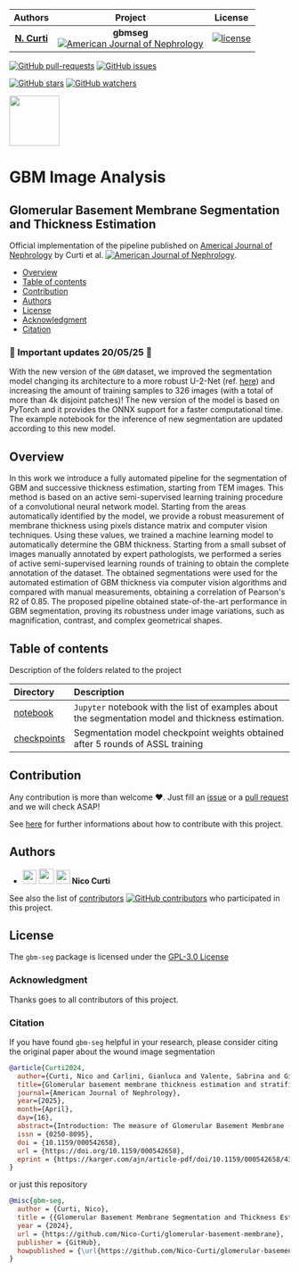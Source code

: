 | **Authors**  | **Project** | **License** |
|:------------:|:-----------:|:-----------:|
| [**N. Curti**](https://github.com/Nico-Curti) | **gbmseg**<br>[![American Journal of Nephrology](https://img.shields.io/badge/AJN-10.1159.000542658-g.svg)](https://karger.com/ajn/article-abstract/doi/10.1159/000542658/925719/Glomerular-basement-membrane-thickness-estimation?redirectedFrom=fulltext) | [![license](https://img.shields.io/github/license/Nico-Curti/glomerular-basement-membrane.svg)](https://github.com/Nico-Curti/glomerular-basement-membrane/blob/main/LICENSE) |

[![GitHub pull-requests](https://img.shields.io/github/issues-pr/Nico-Curti/glomerular-basement-membrane.svg?style=plastic)](https://github.com/Nico-Curti/glomerular-basement-membrane/pulls)
[![GitHub issues](https://img.shields.io/github/issues/Nico-Curti/glomerular-basement-membrane.svg?style=plastic)](https://github.com/Nico-Curti/glomerular-basement-membrane/issues)

[![GitHub stars](https://img.shields.io/github/stars/Nico-Curti/glomerular-basement-membrane.svg?label=Stars&style=social)](https://github.com/Nico-Curti/glomerular-basement-membrane/stargazers)
[![GitHub watchers](https://img.shields.io/github/watchers/Nico-Curti/glomerular-basement-membrane.svg?label=Watch&style=social)](https://github.com/Nico-Curti/glomerular-basement-membrane/watchers)

<a href="https://github.com/UniboDIFABiophysics">
  <div class="image">
    <img src="https://cdn.rawgit.com/physycom/templates/697b327d/logo_unibo.png" width="90" height="90">
  </div>
</a>

# GBM Image Analysis

## Glomerular Basement Membrane Segmentation and Thickness Estimation

Official implementation of the pipeline published on [Americal Journal of Nephrology](https://doi.org/10.1159/000542658) by Curti et al. [![American Journal of Nephrology](https://img.shields.io/badge/AJN-10.1159.000542658-g.svg)](https://karger.com/ajn/article-abstract/doi/10.1159/000542658/925719/Glomerular-basement-membrane-thickness-estimation?redirectedFrom=fulltext).

* [Overview](#overview)
* [Table of contents](#table-of-contents)
* [Contribution](#contribution)
* [Authors](#authors)
* [License](#license)
* [Acknowledgment](#acknowledgment)
* [Citation](#citation)

### :tada: Important updates 20/05/25 :tada:

With the new version of the `GBM` dataset, we improved the segmentation model changing its architecture to a more robust U-2-Net (ref. [here](https://github.com/xuebinqin/U-2-Net)) and increasing the amount of training samples to 326 images (with a total of more than 4k disjoint patches)!
The new version of the model is based on PyTorch and it provides the ONNX support for a faster computational time.
The example notebook for the inference of new segmentation are updated according to this new model.

## Overview

In this work we introduce a fully automated pipeline for the segmentation of GBM and successive thickness estimation, starting from TEM images.
This method is based on an active semi-supervised learning training procedure of a convolutional neural network model.
Starting from the areas automatically identified by the model, we provide a robust measurement of membrane thickness using pixels distance matrix and computer vision techniques.
Using these values, we trained a machine learning model to automatically determine the GBM thickness.
Starting from a small subset of images manually annotated by expert pathologists, we performed a series of active semi-supervised learning rounds of training to obtain the complete annotation of the dataset.
The obtained segmentations were used for the automated estimation of GBM thickness via computer vision algorithms and compared with manual measurements, obtaining a correlation of Pearson's R2 of 0.85.
The proposed pipeline obtained state-of-the-art performance in GBM segmentation, proving its robustness under image variations, such as magnification, contrast, and complex geometrical shapes.

## Table of contents

Description of the folders related to the project

| **Directory** |  **Description**                                                                |
|:--------------|:--------------------------------------------------------------------------------|
| [notebook](https://github.com/Nico-Curti/glomerular-basement-membrane/blob/main/notebook)       | `Jupyter` notebook with the list of examples about the segmentation model and thickness estimation. |
| [checkpoints](https://github.com/Nico-Curti/glomerular-basement-membrane/blob/main/checkpoints) | Segmentation model checkpoint weights obtained after 5 rounds of ASSL training |

## Contribution

Any contribution is more than welcome :heart:. Just fill an [issue](https://github.com/Nico-Curti/glomerular-basement-membrane/issues/new/choose) or a [pull request](https://github.com/Nico-Curti/glomerular-basement-membrane/compare) and we will check ASAP!

See [here](https://github.com/Nico-Curti/glomerular-basement-membrane/blob/main/.github/CONTRIBUTING.md) for further informations about how to contribute with this project.

## Authors

* <img src="https://avatars0.githubusercontent.com/u/24650975?s=400&v=4" width="25px"> [<img src="https://github.githubassets.com/images/modules/logos_page/GitHub-Mark.png" width="27px">](https://github.com/Nico-Curti) [<img src="https://cdn.rawgit.com/physycom/templates/697b327d/logo_unibo.png" width="25px">](https://www.unibo.it/sitoweb/nico.curti2) **Nico Curti**

See also the list of [contributors](https://github.com/Nico-Curti/glomerular-basement-membrane/contributors) [![GitHub contributors](https://img.shields.io/github/contributors/Nico-Curti/glomerular-basement-membrane.svg?style=plastic)](https://github.com/Nico-Curti/glomerular-basement-membrane/graphs/contributors/) who participated in this project.

## License

The `gbm-seg` package is licensed under the [GPL-3.0 License](https://github.com/Nico-Curti/glomerular-basement-membrane/blob/main/LICENSE)

### Acknowledgment

Thanks goes to all contributors of this project.

### Citation

If you have found `gbm-seg` helpful in your research, please consider citing the original paper about the wound image segmentation

```BibTex
@article{Curti2024,
  author={Curti, Nico and Carlini, Gianluca and Valente, Sabrina and Giampieri, Enrico and Merlotti, Alessandra and Dall'Olio, Daniele and Sala, Claudia and Marcelli, Emanuela and La Manna, Gaetano and Castellani, Gastone and Pasquinelli, Gianandrea},
  title={Glomerular basement membrane thickness estimation and stratification via active semi-supervised learning model},
  journal={American Journal of Nephrology},
  year={2025},
  month={April},
  day={16},
  abstract={Introduction: The measure of Glomerular Basement Membrane (GBM) thickness is used as diagnostic criteria for kidney glomerular diseases. The GBM thickness measurement, a time-consuming task, is performed by expert pathologists on transmission electron microscopy (TEM) images, therefore, it is affected by subjectivity and reproducibility issues. Methods: Here we introduce a fully automated pipeline for the GBM segmentation and successive thickness estimation, starting from TEM images. This method is based on an active semi-supervised learning training procedure of a convolutional neural network model. Starting from the areas automatically identified by the model, we provide a robust measurement of membrane thickness using pixels distance matrix and computer vision techniques. Using these values, we trained a machine learning model to automatically determine the GBM thickness. To verify the accuracy of the method, we compared the predicted results with the full iconographic materials and diagnostic record reports from 42 renal biopsies having normal-thick (n. 21), thin- (n. 10), thick-GBM (n. 11). Results: The obtained segmentations were used for the automated estimation of GBM thickness via computer vision algorithms and compared with manual measurements, obtaining a correlation of Pearson’s R2 of 0.85. The GBM thickness was stratified into 3 classes, namely normal, thin, thick with a 0.63 Matthews correlation coefficient and a 0.76 accuracy. Conclusion: The proposed pipeline obtained state-of-the-art performance in GBM segmentation, proving its robustness under image variations, such as magnification, contrast, and complex geometrical shapes. Automated measures could assist clinicians in standard clinical practice speeding up routine procedures with high diagnostic accuracy.},
  issn = {0250-8095},
  doi = {10.1159/000542658},
  url = {https://doi.org/10.1159/000542658},
  eprint = {https://karger.com/ajn/article-pdf/doi/10.1159/000542658/4365803/000542658.pdf},
}
```

or just this repository

```BibTex
@misc{gbm-seg,
  author = {Curti, Nico},
  title = {{Glomerular Basement Membrane Segmentation and Thickness Estimation}},
  year = {2024},
  url = {https://github.com/Nico-Curti/glomerular-basement-membrane},
  publisher = {GitHub},
  howpublished = {\url{https://github.com/Nico-Curti/glomerular-basement-membrane}}
}
```

